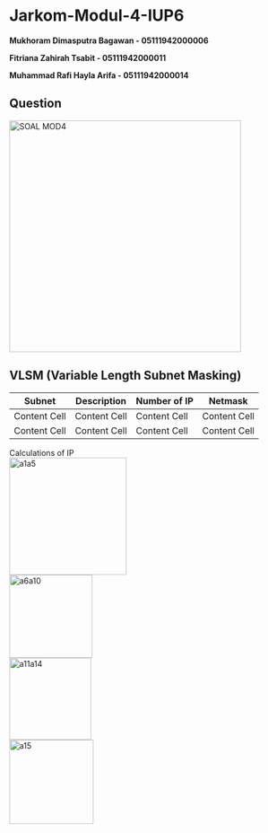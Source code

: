 # Jarkom-Modul-4-IUP6

**Mukhoram Dimasputra Bagawan - 05111942000006**

**Fitriana Zahirah Tsabit - 05111942000011**

**Muhammad Rafi Hayla Arifa - 05111942000014**

## Question

<img width="413" alt="SOAL MOD4" src="https://user-images.githubusercontent.com/74299958/143679169-f9e5738b-9ef9-4720-a3e4-928140c65a1c.png">


 ## VLSM (Variable Length Subnet Masking)
| Subnet | Description | Number of IP  | Netmask |
| ------------- | ------------- | ------------- | ------------- |
| Content Cell  | Content Cell  | Content Cell  | Content Cell  |
| Content Cell  | Content Cell  | Content Cell  | Content Cell  |

Calculations of IP <br>
<img width="209" alt="a1a5" src="https://user-images.githubusercontent.com/74299958/143679337-34723f58-1d42-4c20-a3d2-3cc361cf9b7d.png"> <br>
<img width="148" alt="a6a10" src="https://user-images.githubusercontent.com/74299958/143679430-ced8e88c-51ff-4ffb-a2d2-df471ebe039c.png"> <br>
<img width="146" alt="a11a14" src="https://user-images.githubusercontent.com/74299958/143679436-d430e6b4-c309-4555-b228-71d839b062da.png"> <br>
<img width="150" alt="a15" src="https://user-images.githubusercontent.com/74299958/143679441-8b1362f0-a1fc-4c3b-90ba-f4902fac17ab.png"> <br>
